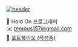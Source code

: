 [![header](https://capsule-render.vercel.app/api?type=rect&color=0366d6&height=200&section=header&text=환영합니다&fontSize=80&fontColor=ffffff&fontAlignY=54)](https://github.com/kyechan99/capsule-render)

🏢 Hold On 프로그래머</br>
✉️ tempus157@gmail.com</br>
📃 [포트폴리오 (작성중)](https://www.notion.so/c3c1c4fdeb6844f9ac251a85e11a59ab)</br>
